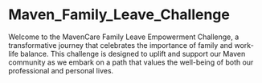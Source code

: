 # Maven_Family_Leave_Challenge
Welcome to the MavenCare Family Leave Empowerment Challenge, a transformative journey that celebrates the importance of family and work-life balance. This challenge is designed to uplift and support our Maven community as we embark on a path that values the well-being of both our professional and personal lives.
